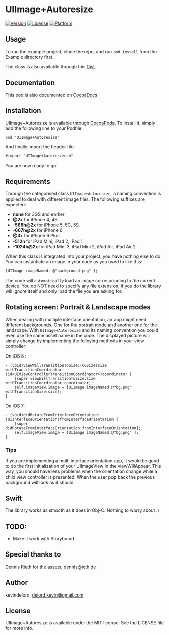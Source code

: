 # UIImage+Autoresize

[![Version](https://img.shields.io/cocoapods/v/UIImage+Autoresize.svg?style=flat)](http://cocoadocs.org/docsets/UIImage+Autoresize)
[![License](https://img.shields.io/cocoapods/l/UIImage+Autoresize.svg?style=flat)](http://cocoadocs.org/docsets/UIImage+Autoresize)
[![Platform](https://img.shields.io/cocoapods/p/UIImage+Autoresize.svg?style=flat)](http://cocoadocs.org/docsets/UIImage+Autoresize)

## Usage

To run the example project, clone the repo, and run `pod install` from the Example directory first.

The class is also available through this [Gist](https://gist.github.com/kevindelord/fe2e691d06ab745fbb00).

## Documentation

This pod is also documented on [CocoaDocs](http://cocoadocs.org/docsets/UIImage+Autoresize)

## Installation

UIImage+Autoresize is available through [CocoaPods](http://cocoapods.org). To install
it, simply add the following line to your Podfile:

    pod "UIImage+Autoresize"

And finally import the header file:

    #import "UIImage+Autoresize.h"

You are now ready to go!

## Requirements

Through the categorised class `UIImage+Autoresize`, a naming convention is applied to deal with different image files.
The following suffixes are expected:

* **none** for 3GS and earlier
* **@2x** for iPhone 4, 4S
* **-568h@2x** for iPhone 5, 5C, 5S
* **-667h@2x** for iPhone 6
* **@3x** for iPhone 6 Plus
* **-512h** for iPad Mini, iPad 2, iPad 1
* **-1024h@2x** for iPad Mini 3, iPad Mini 2, iPad Air, iPad Air 2

When this class is integrated into your project, you have nothing else to do.
You can instantiate an image in your code as you used to like this:

    [UIImage imageNamed: @"background.png" ];

The code will `automatically` load an image corresponding to the current device.
You do NOT need to specify any file extension, if you do the library will ignore itself and only load the file you are asking for.

## Rotating screen: Portrait & Landscape modes

When dealing with multiple interface orientation, an app might need different backgrounds.
One for the portrait mode and another one for the landscape.
With `UIImage+Autoresize` and its naming convention you could even use the same asset name in the code.
The displayed picture will simply change by implementing the folloying methods in your view controller:

On iOS 8 :

    - (void)viewWillTransitionToSize:(CGSize)size withTransitionCoordinator:(id<UIViewControllerTransitionCoordinator>)coordinator {
        [super viewWillTransitionToSize:size withTransitionCoordinator:coordinator];
        self.imageView.image = [UIImage imageNamed:@"bg.png" withTransitionSize:size];
    }

On iOS 7:

    - (void)didRotateFromInterfaceOrientation:(UIInterfaceOrientation)fromInterfaceOrientation {
        [super didRotateFromInterfaceOrientation:fromInterfaceOrientation];
        self.imageView.image = [UIImage imageNamed:@"bg.png" ];
    }

### Tips

If you are implementing a multi interface orientation app, it would be good to do the first initialization of your UIImageView in the viewWillAppear.
This way, you should have less problems when the orientation change while a child view controller is presented. When the user pop back the previous background will look as it should.

## Swift

The library works as smooth as it does in Obj-C. Nothing to worry about :)

## TODO:
* Make it work with Storyboard

## Special thanks to
Dennis Rieth for the assets, dennis@ieth.de

## Author

kevindelord, delord.kevin@gmail.com

## License

UIImage+Autoresize is available under the MIT license. See the LICENSE file for more info.
